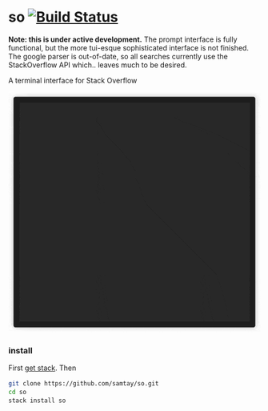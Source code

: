 # so [![Build Status](https://travis-ci.org/samtay/so.svg?branch=master)](https://travis-ci.org/samtay/so)

**Note: this is under active development.** The prompt interface is fully
functional, but the more tui-esque sophisticated interface is not finished. The
google parser is out-of-date, so all searches currently use the StackOverflow
API which.. leaves much to be desired.

A terminal interface for Stack Overflow

![terminal-gif](./doc/example.gif)

### install
First [get stack](https://docs.haskellstack.org/en/stable/README/#how-to-install). Then
```bash
git clone https://github.com/samtay/so.git
cd so
stack install so
```
